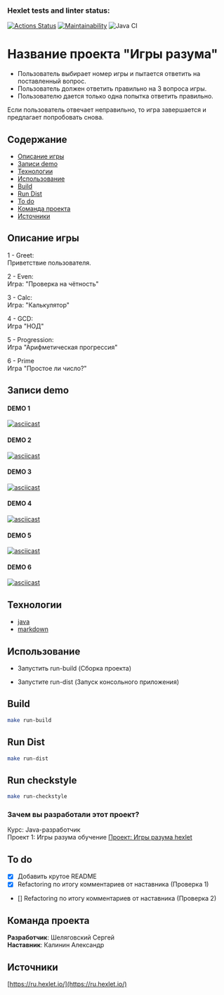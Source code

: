 ### Hexlet tests and linter status:
[![Actions Status](https://github.com/sshelyagovsky/java-project-61/actions/workflows/hexlet-check.yml/badge.svg)](https://github.com/sshelyagovsky/java-project-61/actions)
[![Maintainability](https://api.codeclimate.com/v1/badges/9731497f1d7d96df266e/maintainability)](https://codeclimate.com/github/sshelyagovsky/java-project-61/maintainability)
![Java CI](https://github.com/hexlet-boilerplates/java-package/workflows/Java%20CI/badge.svg)
# Название проекта "Игры разума"
- Пользователь выбирает номер игры и пытается ответить на поставленный вопрос.
- Пользователь должен ответить правильно на 3 вопроса игры.
- Пользователю дается только одна попытка ответить правильно.

Если пользователь отвечает неправильно, то игра завершается и предлагает попробовать снова.

## Содержание
- [Описание игры](#описание-игры)
- [Записи demo](#записи-demo)
- [Технологии](#технологии)
- [Использование](#использование)
- [Build](#build)
- [Run Dist](#run-dist)
- [To do](#to-do)
- [Команда проекта](#команда-проекта)
- [Источники](#источники)

## Описание игры
1 - Greet: </br>
Приветствие пользователя. </br>

2 - Even: </br>
Игра: "Проверка на чётность" </br>

3 - Calc: </br>
Игра: "Калькулятор" </br>

4 - GCD: </br>
Игра "НОД" </br>

5 - Progression: </br>
Игра "Арифметическая прогрессия" </br>

6 - Prime</br>
Игра "Простое ли число?" </br>

## Записи demo

#### DEMO 1
[![asciicast](https://asciinema.org/a/h6NerXMHqMN0HqNxK3Fkxp9Og.svg)](https://asciinema.org/a/h6NerXMHqMN0HqNxK3Fkxp9Og)
#### DEMO 2
[![asciicast](https://asciinema.org/a/h6NerXMHqMN0HqNxK3Fkxp9Og.svg)](https://asciinema.org/a/h6NerXMHqMN0HqNxK3Fkxp9Og)
#### DEMO 3
[![asciicast](https://asciinema.org/a/Ym4Eyej7iPCtT8jJPD4YqNTE6.svg)](https://asciinema.org/a/Ym4Eyej7iPCtT8jJPD4YqNTE6)
#### DEMO 4
[![asciicast](https://asciinema.org/a/BOrbGz7d3YYoMkCbHMGwlH7ZD.svg)](https://asciinema.org/a/BOrbGz7d3YYoMkCbHMGwlH7ZD)
#### DEMO 5
[![asciicast](https://asciinema.org/a/6nLlIqg689oSXltwylXVqc8uN.svg)](https://asciinema.org/a/6nLlIqg689oSXltwylXVqc8uN)
#### DEMO 6
[![asciicast](https://asciinema.org/a/bC0EiIOVQkpts0CCxnUZhDzRg.svg)](https://asciinema.org/a/bC0EiIOVQkpts0CCxnUZhDzRg)

## Технологии
- [java](https://dev.java/learn/)
- [markdown](https://www.markdownguide.org/)

## Использование
- Запустить run-build (Сборка проекта)

- Запустите run-dist (Запуск консольного приложения)


## Build

```bash
make run-build
```

## Run Dist

```bash
make run-dist
```

## Run checkstyle

```bash
make run-checkstyle
```


### Зачем вы разработали этот проект?
Курс: Java-разработчик </br>
Проект 1: Игры разума обучение [Проект: Игры разума hexlet](https://ru.hexlet.io/projects/61/members/38324/reviews)

## To do
- [x] Добавить крутое README
- [x] Refactoring по итогу комментариев от наставника (Проверка 1)
- [] Refactoring по итогу комментариев от наставника (Проверка 2)

## Команда проекта
<b>Разработчик</b>: Шеляговский Сергей</br>
<b>Наставник</b>: Калинин Александр

## Источники

[https://ru.hexlet.io/](https://ru.hexlet.io/)
